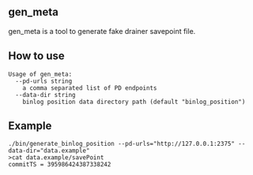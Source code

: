 ## gen_meta

gen_meta is a tool to generate fake drainer savepoint file.

## How to use

```
Usage of gen_meta:
  --pd-urls string
	a comma separated list of PD endpoints
  --data-dir string
	binlog position data directory path (default "binlog_position")
```

## Example
```
./bin/generate_binlog_position --pd-urls="http://127.0.0.1:2375" --data-dir="data.example"
>cat data.example/savePoint
commitTS = 395986424387338242
```

